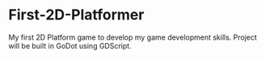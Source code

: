 # First-2D-Platformer
My first 2D Platform game to develop my game development skills. Project will be built in GoDot using GDScript.

